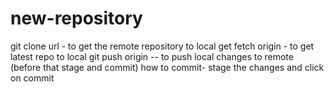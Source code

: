 # new-repository

git clone url - to get the remote repository to local
get fetch origin - to get latest repo to local
git push origin -- to push local changes to remote (before that stage and commit)
how to commit- stage the changes and click on commit